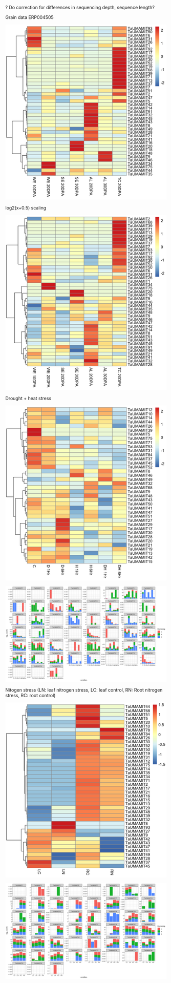 
? Do correction for differences in sequencing depth, sequence length?

Grain data ERP004505

![](https://github.com/rkapr/UMAMI/blob/master/new_results/ERP004505_grain.png)

log2(x+0.5) scaling

![](https://github.com/rkapr/UMAMI/blob/master/new_results/ERP004505_grain_log2.png)

Drought + heat stress

![](https://github.com/rkapr/UMAMI/blob/master/new_results/drought_heat_stress_heamap.png)

![](https://github.com/rkapr/UMAMI/blob/master/new_results/heat_drought_stress_homeolog.png)

Nitogen stress (LN: leaf nitrogen stress, LC: leaf control, RN: Root nitrogen stress, RC: root control)

![](https://github.com/rkapr/UMAMI/blob/master/new_results/nitrogen_stress_heatmap.png)

![](https://github.com/rkapr/UMAMI/blob/master/new_results/nitrogen_stress_homeolog.png)

